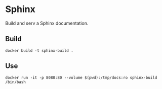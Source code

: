 # Sphinx

Build and serv a Sphinx documentation.

## Build

```
docker build -t sphinx-build .
```

## Use

```
docker run -it -p 8080:80 --volume $(pwd):/tmp/docs:ro sphinx-build /bin/bash
```
